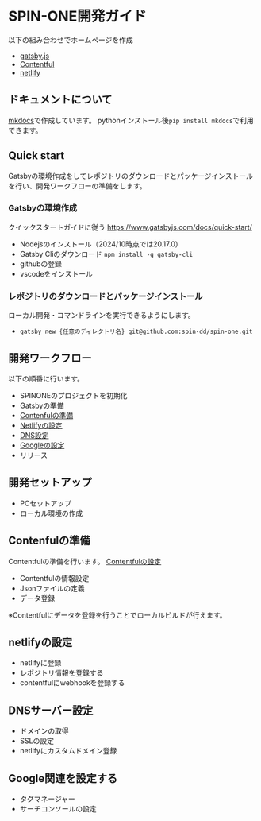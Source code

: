 # SPIN-ONE開発ガイド

以下の組み合わせでホームページを作成

- [gatsby.js](https://www.gatsbyjs.com/)
- [Contentful](https://www.contentful.com/)
- [netlify](https://www.netlify.com/)

## ドキュメントについて

[mkdocs](https://mkdocs-origin.readthedocs.io/en/latest/)で作成しています。
pythonインストール後`pip install mkdocs`で利用できます。

## Quick start

Gatsbyの環境作成をしてレポジトリのダウンロードとパッケージインストールを行い、開発ワークフローの準備をします。

### Gatsbyの環境作成

クイックスタートガイドに従う
<https://www.gatsbyjs.com/docs/quick-start/>

- Nodejsのインストール（2024/10時点では20.17.0）
- Gatsby Cliのダウンロード `npm install -g gatsby-cli`
- githubの登録
- vscodeをインストール

### レポジトリのダウンロードとパッケージインストール

ローカル開発・コマンドラインを実行できるようにします。

- `gatsby new {任意のディレクトリ名} git@github.com:spin-dd/spin-one.git`

## 開発ワークフロー

以下の順番に行います。

- SPINONEのプロジェクトを初期化
- [Gatsbyの準備](./Gatsby/readme.md)
- [Contenfulの準備](./Contentful/readme.md)
- [Netlifyの設定](./netlify/readme.md)
- [DNS設定](./DNS/readme.md)
- [Googleの設定](./Google/readme.md)
- リリース

## 開発セットアップ

- PCセットアップ
- ローカル環境の作成

## Contenfulの準備

Contentfulの準備を行います。
[Contentfulの設定](./Contentful/readme.md)

- Contentfulの情報設定
- Jsonファイルの定義
- データ登録

※Contentfulにデータを登録を行うことでローカルビルドが行えます。

## netlifyの設定

- netlifyに登録
- レポジトリ情報を登録する
- contentfulにwebhookを登録する

## DNSサーバー設定

- ドメインの取得
- SSLの設定
- netlifyにカスタムドメイン登録

## Google関連を設定する

- タグマネージャー
- サーチコンソールの設定
